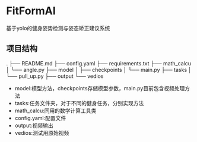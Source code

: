 # FitFormAI
基于yolo的健身姿势检测与姿态矫正建议系统


## 项目结构
.
├── README.md
├── config.yaml
├── requirements.txt
├── math_calcu
│   └── angle.py
├── model
│   ├── checkpoints
│   └── main.py
├── tasks
│   └── pull_up.py
├── output
└── vedios

* model:模型方法，checkpoints存储模型参数，main.py目前包含视频处理方法
* tasks:任务文件夹，对于不同的健身任务，分别实现方法
* math_calcu:同用的数学计算工具类
* config.yaml:配置文件
* output:视频输出
* vedios:测试用原始视频